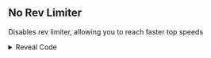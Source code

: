 ## No Rev Limiter

Disables rev limiter, allowing you to reach faster top speeds

<details>
<summary>Reveal Code</summary>

```powerpc
04335750 38600000
```
</details>